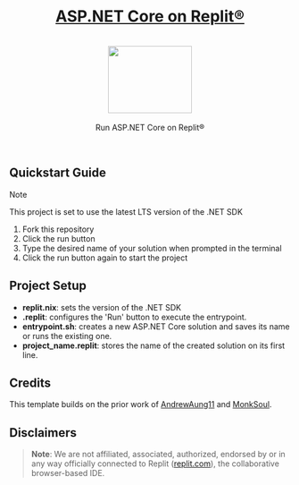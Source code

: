 <h1 align="center"><a href="https://github.com/codespearhead/aspnet-core-on-replit/">ASP.NET Core on Replit®</a></h1>

<p align="center">
    <br>
  <a href="https://www.flaticon.com/free-icon/layout_721644">
    <img src="https://cdn-icons-png.flaticon.com/512/721/721644.png" width="150px" height="120px"/>
  </a>
  <br><br>
  Run ASP.NET Core on Replit®
  <br>
</p>

<br>

## Quickstart Guide

> [!NOTE]
> This project is set to use the latest LTS version of the .NET SDK

1. Fork this repository
2. Click the run button
3. Type the desired name of your solution when prompted in the terminal
4. Click the run button again to start the project

## Project Setup

- **replit.nix**: sets the version of the .NET SDK
- **.replit**: configures the 'Run' button to execute the entrypoint.
- **entrypoint.sh**: creates a new ASP.NET Core solution and saves its name or runs the existing one.
- **project_name.replit**: stores the name of the created solution on its first line.

## Credits

This template builds on the prior work of [AndrewAung11](https://replit.com/@AndrewAung11/ASPNET) and [MonkSoul](https://replit.com/@MonkSoul/ASPNET-6-MVC).

## Disclaimers

> **Note**: We are not affiliated, associated, authorized, endorsed by or in any way officially connected to Replit ([replit.com](https://en.wikipedia.org/wiki/Replit)), the collaborative browser-based IDE.
